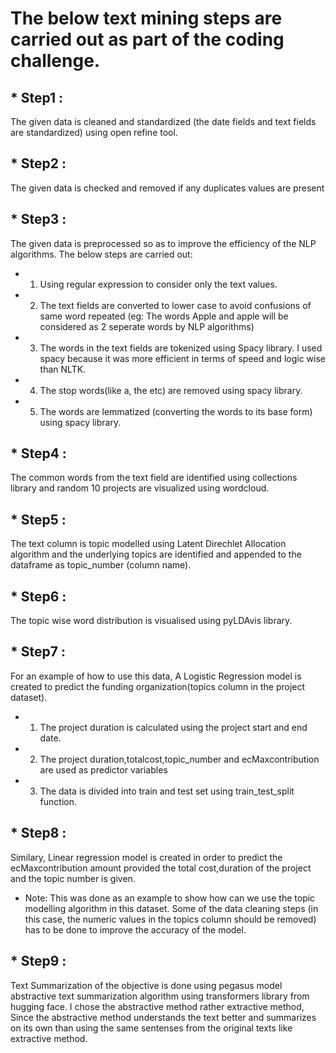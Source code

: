 # The below text mining steps are carried out as part of the coding challenge.

## * Step1 : 
The given data is cleaned and standardized (the date fields and text fields are standardized) using open refine tool.
  
## * Step2 :
The given data is checked and removed if any duplicates values are present
  
## * Step3 : 
The given data is preprocessed so as to improve the efficiency of the NLP algorithms.
The below steps are carried out:
 * 1) Using regular expression to consider only the text values.
 * 2) The text fields are converted to lower case to avoid confusions of same word repeated (eg: The words Apple and apple will be considered as 2 seperate words by NLP algorithms)
 * 3) The words in the text fields are tokenized using Spacy library. I used spacy because it was more efficient in terms of speed and logic wise than NLTK.
 * 4) The stop words(like a, the etc) are removed using spacy library.
 * 5) The words are lemmatized (converting the words to its base form) using spacy library. 
 		
## * Step4 : 
The common words from the text field are identified using collections library and random 10 projects are visualized using wordcloud.
  
## * Step5 : 
The text column is topic modelled using Latent Direchlet Allocation algorithm and the underlying topics are identified and appended to the dataframe as topic_number (column name).
  
## * Step6 : 
The topic wise word distribution is visualised using pyLDAvis library. 
  
## * Step7 : 
For an example of how to use this data, A Logistic Regression model is created to predict the funding organization(topics column in the project dataset).
* 1) The project duration is calculated using the project start and end date.
* 2) The project duration,totalcost,topic_number and ecMaxcontribution are used as predictor variables
* 3) The data is divided into train and test set using train_test_split function.
  
## * Step8 : 
Similary, Linear regression model is created in order to predict the ecMaxcontribution amount provided the total cost,duration of the project and the topic number is given.
* Note: This was done as an example to show how can we use the topic modelling algorithm in this dataset. Some of the data cleaning steps (in this case, the numeric values in the topics column should be removed) has to be done to improve the accuracy of the model.
  
## * Step9 : 
Text Summarization of the objective is done using pegasus model abstractive text summarization algorithm using transformers library from hugging face.
I chose the abstractive method rather extractive method, Since the abstractive method understands the text better and summarizes on its own than using the same sentenses from the original texts like extractive method.
